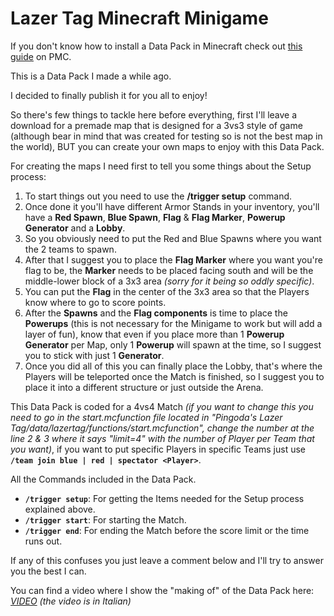 # Lazer Tag Minecraft Minigame
If you don't know how to install a Data Pack in Minecraft check out [this guide](https://www.planetminecraft.com/blog/how-to-download-and-install-minecraft-data-packs/) on PMC.
  
This is a Data Pack I made a while ago.  
  
I decided to finally publish it for you all to enjoy!  
  
So there's few things to tackle here before everything, first I'll leave a download for a premade map that is designed for a 3vs3 style of game (although bear in mind that was created for testing so is not the best map in the world), BUT you can create your own maps to enjoy with this Data Pack.  
  
For creating the maps I need first to tell you some things about the Setup process:  

1.  To start things out you need to use the  **/trigger setup**  command.
2.  Once done it you'll have different Armor Stands in your inventory, you'll have a  **Red Spawn**,  **Blue Spawn**,  **Flag** & **Flag Marker**,  **Powerup Generator**  and a  **Lobby**.
3.  So you obviously need to put the Red and Blue Spawns where you want the 2 teams to spawn.
4.  After that I suggest you to place the  **Flag Marker**  where you want you're flag to be, the  **Marker** needs to be placed facing south and will be the middle-lower block of a 3x3 area  *(sorry for it being so oddly specific)*.
5.  You can put the  **Flag**  in the center of the 3x3 area so that the Players know where to go to score points.
6.  After the  **Spawns**  and the  **Flag components**  is time to place the  **Powerups**  (this is not necessary for the Minigame to work but will add a layer of fun), know that even if you place more than 1  **Powerup Generator**  per Map, only 1  **Powerup**  will spawn at the time, so I suggest you to stick with just 1  **Generator**.
7.  Once you did all of this you can finally place the  Lobby, that's where the Players will be teleported once the Match is finished, so I suggest you to place it into a different structure or just outside the Arena.

This Data Pack is coded for a 4vs4 Match *(if you want to change this you need to go in the start.mcfunction file located in "Pingoda's Lazer Tag/data/lazertag/functions/start.mcfunction", change the number at the line 2 & 3 where it says "limit=4" with the number of Player per Team that you want)*, if you want to put specific Players in specific Teams just use **`/team join blue | red | spectator <Player>`**.  
  
All the Commands included in the Data Pack.  

-   **`/trigger setup`**: For getting the Items needed for the Setup process explained above.
-   **`/trigger start`**: For starting the Match.
-   **`/trigger end`**: For ending the Match before the score limit or the time runs out.

If any of this confuses you just leave a comment below and I'll try to answer you the best I can.  
  
You can find a video where I show the "making of" of the Data Pack here: [*VIDEO*](https://youtu.be/WVZhmvlqEbs) *(the video is in Italian)*
